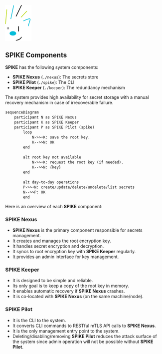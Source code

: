![SPIKE](../assets/spike-banner.png)

## SPIKE Components

**SPIKE** has the following system components:

* **SPIKE Nexus** (`./nexus`): The secrets store
* **SPIKE Pilot** (`./spike`): The CLI
* **SPIKE Keeper** (`./keeper`): The redundancy mechanism

The system provides high availability for secret storage with a manual recovery
mechanism in case of irrecoverable failure.

```mermaid
sequenceDiagram
    participant N as SPIKE Nexus
    participant K as SPIKE Keeper
    participant P as SPIKE Pilot (spike)
        loop
            N->>+K: save the root key.
            K-->>N: OK
        end

        alt root key not available
            N->>+K: request the root key (if needed).
            K-->>N: {key}
        end

        alt day-to-day operations
        P->>+N: create/update/delete/undelete/list secrets
        N-->>P: OK
        end
```

Here is an overview of each **SPIKE** component:

### SPIKE Nexus

* **SPIKE Nexus** is the primary component responsible for secrets management.
* It creates and manages the root encryption key.
* It handles secret encryption and decryption.
* It syncs to root encryption key with **SPIKE Keeper** regularly.
* It provides an admin interface for key management.

### SPIKE Keeper

* It is designed to be simple and reliable.
* Its only goal is to keep a copy of the root key in memory.
* It enables automatic recovery if **SPIKE Nexus** crashes.
* It is co-located with **SPIKE Nexus** (on the same machine/node).

### SPIKE Pilot

* It is the CLI to the system.
* It converts CLI commands to RESTful mTLS API calls to **SPIKE Nexus**.
* It is the only management entry point to the system.
* Deleting/disabling/removing **SPIKE Pilot** reduces the attack surface
  of the system since admin operation will not be possible without
  **SPIKE Pilot**.
